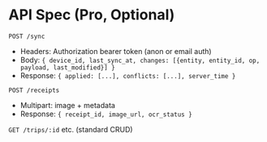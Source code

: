# API Spec (Pro, Optional)

`POST /sync`
- Headers: Authorization bearer token (anon or email auth)
- Body: `{ device_id, last_sync_at, changes: [{entity, entity_id, op, payload, last_modified}] }`
- Response: `{ applied: [...], conflicts: [...], server_time }`

`POST /receipts`
- Multipart: image + metadata
- Response: `{ receipt_id, image_url, ocr_status }`

`GET /trips/:id` etc. (standard CRUD)
